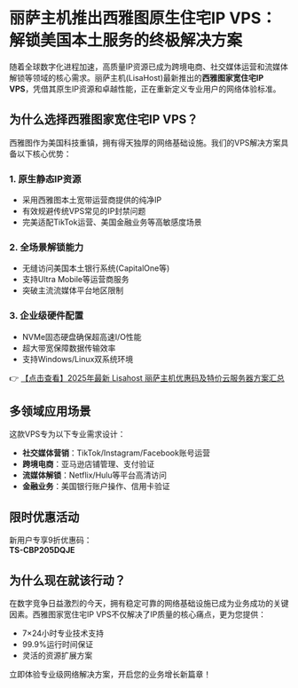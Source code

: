 # 丽萨主机推出西雅图原生住宅IP VPS：解锁美国本土服务的终极解决方案

随着全球数字化进程加速，高质量IP资源已成为跨境电商、社交媒体运营和流媒体解锁等领域的核心需求。丽萨主机(LisaHost)最新推出的**西雅图家宽住宅IP VPS**，凭借其原生IP资源和卓越性能，正在重新定义专业用户的网络体验标准。

## 为什么选择西雅图家宽住宅IP VPS？

西雅图作为美国科技重镇，拥有得天独厚的网络基础设施。我们的VPS解决方案具备以下核心优势：

### 1. 原生静态IP资源
- 采用西雅图本土宽带运营商提供的纯净IP
- 有效规避传统VPS常见的IP封禁问题
- 完美适配TikTok运营、美国金融业务等高敏感度场景

### 2. 全场景解锁能力
- 无缝访问美国本土银行系统(CapitalOne等)
- 支持Ultra Mobile等运营商服务
- 突破主流流媒体平台地区限制

### 3. 企业级硬件配置
- NVMe固态硬盘确保超高速I/O性能
- 超大带宽保障数据传输效率
- 支持Windows/Linux双系统环境

👉 [【点击查看】2025年最新 Lisahost 丽萨主机优惠码及特价云服务器方案汇总](https://bit.ly/lisazhuji)

## 多领域应用场景

这款VPS专为以下专业需求设计：
- **社交媒体营销**：TikTok/Instagram/Facebook账号运营
- **跨境电商**：亚马逊店铺管理、支付验证
- **流媒体解锁**：Netflix/Hulu等平台高清访问
- **金融业务**：美国银行账户操作、信用卡验证

## 限时优惠活动

新用户专享9折优惠码：  
**TS-CBP205DQJE**

## 为什么现在就该行动？

在数字竞争日益激烈的今天，拥有稳定可靠的网络基础设施已成为业务成功的关键因素。西雅图家宽住宅IP VPS不仅解决了IP质量的核心痛点，更为您提供：

- 7×24小时专业技术支持
- 99.9%运行时间保证
- 灵活的资源扩展方案

立即体验专业级网络解决方案，开启您的业务增长新篇章！